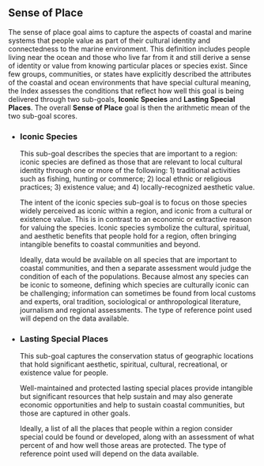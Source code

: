 ## **Sense of Place**

The sense of place goal aims to capture the aspects of coastal and marine systems that people value as part of their cultural identity and connectedness to the marine environment. This definition includes people living near the ocean and those who live far from it and still derive a sense of identity or value from knowing particular places or species exist. Since few groups, communities, or states have explicitly described the attributes of the coastal and ocean environments that have special cultural meaning, the Index assesses the conditions that reflect how well this goal is being delivered through two sub-goals, **Iconic Species** and **Lasting Special Places**. The overall **Sense of Place** goal is then the arithmetic mean of the two sub-goal scores.

  - ### **Iconic Species**

    This sub-goal describes the species that are important to a region: iconic species are defined as those that are relevant to local cultural identity through one or more of the following: 1) traditional activities such as fishing, hunting or commerce; 2) local ethnic or religious practices; 3) existence value; and 4) locally-recognized aesthetic value.

    The intent of the iconic species sub-goal is to focus on those species widely perceived as iconic within a region, and iconic from a cultural or existence value. This is in contrast to an economic or extractive reason for valuing the species. Iconic species symbolize the cultural, spiritual, and aesthetic benefits that people hold for a region, often bringing intangible benefits to coastal communities and beyond.

    Ideally, data would be available on all species that are important to coastal communities, and then a separate assessment would judge the condition of each of the populations. Because almost any species can be iconic to someone, defining which species are culturally iconic can be challenging; information can sometimes be found from local customs and experts, oral tradition, sociological or anthropological literature, journalism and regional assessments. The type of reference point used will depend on the data available.

  - ### **Lasting Special Places**

    This sub-goal captures the conservation status of geographic locations that hold significant aesthetic, spiritual, cultural, recreational, or existence value for people.

    Well-maintained and protected lasting special places provide intangible but significant resources that help sustain and may also generate economic opportunities and help to sustain coastal communities, but those are captured in other goals.

    Ideally, a list of all the places that people within a region consider special could be found or developed, along with an assessment of what percent of and how well those areas are protected. The type of reference point used will depend on the data available.

